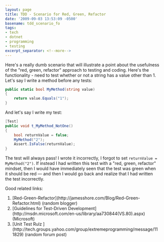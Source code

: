```yaml
---
layout: page
title: TDD - Scenario for Red, Green, Refactor
date: '2009-09-03 13:53:09 -0500'
basename: tdd_scenario_fo
tags:
- tech
- dotnet
- programming
- testing
excerpt_separator: <!--more-->
---
```


Here's a really dumb scenario that will illustrate a point about the usefulness
of the "red, green, refactor" approach to testing and coding. Here's the
functionality - need to test whether or not a string has a value other than 1.
Let's say I write a method before any tests:

<!--more-->

```csharp
public static bool MyMethod(string value)
{
    return value.Equals("1");
}
```

And let's say I write my test:

```csharp
[Test]
public void t_MyMethod_NotOne()
{
    bool returnValue = false;
    MyMethod("2");
    Assert.IsFalse(returnValue);
}
```

The test will always pass! I wrote it incorrectly, I forgot to set `returnValue
= MyMethod("2")`. If instead I had written this test with a "red, green,
refactor" mindset, then I would have immediately seen that the test was green
when it should be red &mdash; and then I would go back and realize that I had
written the test incorrectly.

Good related links:

<ol>
<li>[Red-Green-Refactor](http://jamesshore.com/Blog/Red-Green-Refactor.html) (random blogger)</li>
<li>[Guidelines for Test-Driven Development](http://msdn.microsoft.com/en-us/library/aa730844(VS.80).aspx) (Microsoft)</li>
<li>[Unit Test Rulz ](http://tech.groups.yahoo.com/group/extremeprogramming/message/111829) (random forum post)</li>
</ol>
